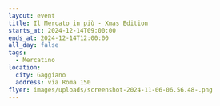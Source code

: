 ```yaml
---
layout: event
title: Il Mercato in più - Xmas Edition
starts_at: 2024-12-14T09:00:00
ends_at: 2024-12-14T12:00:00
all_day: false
tags:
  - Mercatino
location:
  city: Gaggiano
  address: via Roma 150
flyer: images/uploads/screenshot-2024-11-06-06.56.48-.png
---
```

